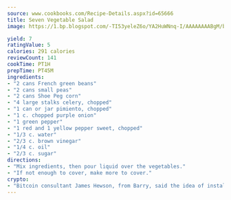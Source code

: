 ```yaml
---
source: www.cookbooks.com/Recipe-Details.aspx?id=65666
title: Seven Vegetable Salad
image: https://1.bp.blogspot.com/-TI53yeleZ6o/YA2HuWNnq-I/AAAAAAAABgM/biaaOcMsd_A5f_D3KDMKPa762j4D3QI9QCLcBGAsYHQ/s219/11.png

yield: 7
ratingValue: 5
calories: 291 calories
reviewCount: 141
cookTime: PT1H
prepTime: PT45M
ingredients:
- "2 cans French green beans"
- "2 cans small peas"
- "2 cans Shoe Peg corn"
- "4 large stalks celery, chopped"
- "1 can or jar pimiento, chopped"
- "1 c. chopped purple onion"
- "1 green pepper"
- "1 red and 1 yellow pepper sweet, chopped"
- "1/3 c. water"
- "2/3 c. brown vinegar"
- "1/4 c. oil"
- "2/3 c. sugar"
directions:
- "Mix ingredients, then pour liquid over the vegetables."
- "If not enough to cover, make more to cover."
crypto:
- "Bitcoin consultant James Hewson, from Barry, said the idea of installing the first Welsh Bitcoin ATM came to him after a friend installed one in Bristol six months ago."
---
```

